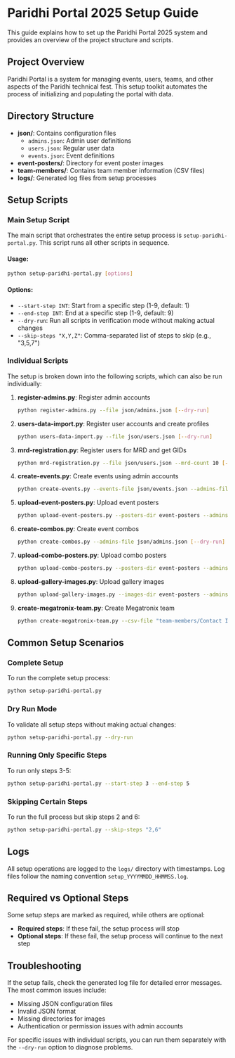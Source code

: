 # Paridhi Portal 2025 Setup Guide

This guide explains how to set up the Paridhi Portal 2025 system and provides an overview of the project structure and scripts.

## Project Overview

Paridhi Portal is a system for managing events, users, teams, and other aspects of the Paridhi technical fest. This setup toolkit automates the process of initializing and populating the portal with data.

## Directory Structure

- **json/**: Contains configuration files
  - `admins.json`: Admin user definitions
  - `users.json`: Regular user data
  - `events.json`: Event definitions
- **event-posters/**: Directory for event poster images
- **team-members/**: Contains team member information (CSV files)
- **logs/**: Generated log files from setup processes

## Setup Scripts

### Main Setup Script

The main script that orchestrates the entire setup process is `setup-paridhi-portal.py`. This script runs all other scripts in sequence.

#### Usage:

```bash
python setup-paridhi-portal.py [options]
```

#### Options:

- `--start-step INT`: Start from a specific step (1-9, default: 1)
- `--end-step INT`: End at a specific step (1-9, default: 9)
- `--dry-run`: Run all scripts in verification mode without making actual changes
- `--skip-steps "X,Y,Z"`: Comma-separated list of steps to skip (e.g., "3,5,7")

### Individual Scripts

The setup is broken down into the following scripts, which can also be run individually:

1. **register-admins.py**: Register admin accounts
   ```bash
   python register-admins.py --file json/admins.json [--dry-run]
   ```

2. **users-data-import.py**: Register user accounts and create profiles
   ```bash
   python users-data-import.py --file json/users.json [--dry-run]
   ```

3. **mrd-registration.py**: Register users for MRD and get GIDs
   ```bash
   python mrd-registration.py --file json/users.json --mrd-count 10 [--dry-run]
   ```

4. **create-events.py**: Create events using admin accounts
   ```bash
   python create-events.py --events-file json/events.json --admins-file json/admins.json [--dry-run]
   ```

5. **upload-event-posters.py**: Upload event posters
   ```bash
   python upload-event-posters.py --posters-dir event-posters --admins-file json/admins.json [--events-file json/events.json] [--dry-run]
   ```

6. **create-combos.py**: Create event combos
   ```bash
   python create-combos.py --admins-file json/admins.json [--dry-run]
   ```

7. **upload-combo-posters.py**: Upload combo posters
   ```bash
   python upload-combo-posters.py --posters-dir event-posters --admins-file json/admins.json [--dry-run]
   ```

8. **upload-gallery-images.py**: Upload gallery images
   ```bash
   python upload-gallery-images.py --images-dir event-posters --admins-file json/admins.json [--dry-run]
   ```

9. **create-megatronix-team.py**: Create Megatronix team
   ```bash
   python create-megatronix-team.py --csv-file "team-members/Contact Information.csv" --admins-file json/admins.json [--dry-run]
   ```

## Common Setup Scenarios

### Complete Setup

To run the complete setup process:

```bash
python setup-paridhi-portal.py
```

### Dry Run Mode

To validate all setup steps without making actual changes:

```bash
python setup-paridhi-portal.py --dry-run
```

### Running Only Specific Steps

To run only steps 3-5:

```bash
python setup-paridhi-portal.py --start-step 3 --end-step 5
```

### Skipping Certain Steps

To run the full process but skip steps 2 and 6:

```bash
python setup-paridhi-portal.py --skip-steps "2,6"
```

## Logs

All setup operations are logged to the `logs/` directory with timestamps. Log files follow the naming convention `setup_YYYYMMDD_HHMMSS.log`.

## Required vs Optional Steps

Some setup steps are marked as required, while others are optional:

- **Required steps**: If these fail, the setup process will stop
- **Optional steps**: If these fail, the setup process will continue to the next step

## Troubleshooting

If the setup fails, check the generated log file for detailed error messages. The most common issues include:
- Missing JSON configuration files
- Invalid JSON format
- Missing directories for images
- Authentication or permission issues with admin accounts

For specific issues with individual scripts, you can run them separately with the `--dry-run` option to diagnose problems.
